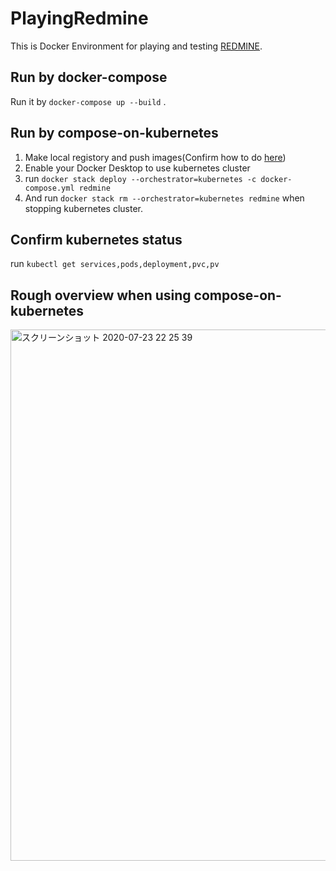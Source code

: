 # PlayingRedmine

This is Docker Environment for playing and testing [REDMINE](https://redmine.jp/).

## Run by docker-compose

Run it by `docker-compose up --build` .

## Run by compose-on-kubernetes

1. Make local registory and push images(Confirm how to do [here](https://docs.docker.com/registry/))
2. Enable your Docker Desktop to use kubernetes cluster
3. run `docker stack deploy --orchestrator=kubernetes -c docker-compose.yml redmine`
4. And run `docker stack rm --orchestrator=kubernetes redmine` when stopping kubernetes cluster.

## Confirm kubernetes status

run `kubectl get services,pods,deployment,pvc,pv`

## Rough overview when using compose-on-kubernetes

<img width="850" alt="スクリーンショット 2020-07-23 22 25 39" src="https://user-images.githubusercontent.com/56756975/88291741-adbb9780-cd33-11ea-949c-24a684a8a94a.png">